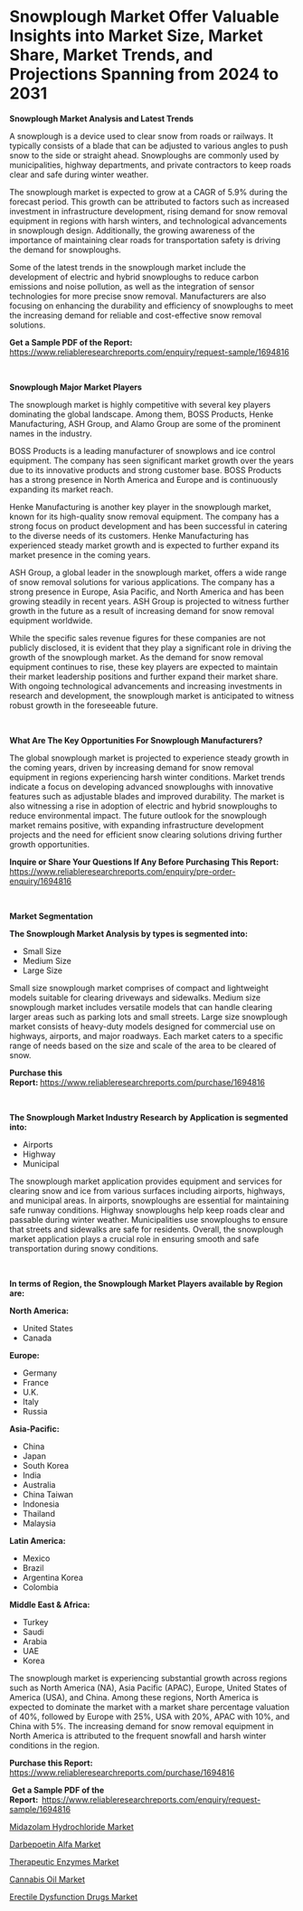 <p><h1>Snowplough Market Offer Valuable Insights into Market Size, Market Share, Market Trends, and Projections Spanning from 2024 to 2031</h1></p><p><strong>Snowplough Market Analysis and Latest Trends</strong></p>
<p><p>A snowplough is a device used to clear snow from roads or railways. It typically consists of a blade that can be adjusted to various angles to push snow to the side or straight ahead. Snowploughs are commonly used by municipalities, highway departments, and private contractors to keep roads clear and safe during winter weather.</p><p>The snowplough market is expected to grow at a CAGR of 5.9% during the forecast period. This growth can be attributed to factors such as increased investment in infrastructure development, rising demand for snow removal equipment in regions with harsh winters, and technological advancements in snowplough design. Additionally, the growing awareness of the importance of maintaining clear roads for transportation safety is driving the demand for snowploughs.</p><p>Some of the latest trends in the snowplough market include the development of electric and hybrid snowploughs to reduce carbon emissions and noise pollution, as well as the integration of sensor technologies for more precise snow removal. Manufacturers are also focusing on enhancing the durability and efficiency of snowploughs to meet the increasing demand for reliable and cost-effective snow removal solutions.</p></p>
<p><strong>Get a Sample PDF of the Report:&nbsp;</strong> <a href="https://www.reliableresearchreports.com/enquiry/request-sample/1694816">https://www.reliableresearchreports.com/enquiry/request-sample/1694816</a></p>
<p>&nbsp;</p>
<p><strong>Snowplough Major Market Players</strong></p>
<p><p>The snowplough market is highly competitive with several key players dominating the global landscape. Among them, BOSS Products, Henke Manufacturing, ASH Group, and Alamo Group are some of the prominent names in the industry.</p><p>BOSS Products is a leading manufacturer of snowplows and ice control equipment. The company has seen significant market growth over the years due to its innovative products and strong customer base. BOSS Products has a strong presence in North America and Europe and is continuously expanding its market reach.</p><p>Henke Manufacturing is another key player in the snowplough market, known for its high-quality snow removal equipment. The company has a strong focus on product development and has been successful in catering to the diverse needs of its customers. Henke Manufacturing has experienced steady market growth and is expected to further expand its market presence in the coming years.</p><p>ASH Group, a global leader in the snowplough market, offers a wide range of snow removal solutions for various applications. The company has a strong presence in Europe, Asia Pacific, and North America and has been growing steadily in recent years. ASH Group is projected to witness further growth in the future as a result of increasing demand for snow removal equipment worldwide.</p><p>While the specific sales revenue figures for these companies are not publicly disclosed, it is evident that they play a significant role in driving the growth of the snowplough market. As the demand for snow removal equipment continues to rise, these key players are expected to maintain their market leadership positions and further expand their market share. With ongoing technological advancements and increasing investments in research and development, the snowplough market is anticipated to witness robust growth in the foreseeable future.</p></p>
<p>&nbsp;</p>
<p><strong>What Are The Key Opportunities For Snowplough Manufacturers?</strong></p>
<p><p>The global snowplough market is projected to experience steady growth in the coming years, driven by increasing demand for snow removal equipment in regions experiencing harsh winter conditions. Market trends indicate a focus on developing advanced snowploughs with innovative features such as adjustable blades and improved durability. The market is also witnessing a rise in adoption of electric and hybrid snowploughs to reduce environmental impact. The future outlook for the snowplough market remains positive, with expanding infrastructure development projects and the need for efficient snow clearing solutions driving further growth opportunities.</p></p>
<p><strong>Inquire or Share Your Questions If Any Before Purchasing This Report:</strong> <a href="https://www.reliableresearchreports.com/enquiry/pre-order-enquiry/1694816">https://www.reliableresearchreports.com/enquiry/pre-order-enquiry/1694816</a></p>
<p>&nbsp;</p>
<p><strong>Market Segmentation</strong></p>
<p><strong>The Snowplough Market Analysis by types is segmented into:</strong></p>
<p><ul><li>Small Size</li><li>Medium Size</li><li>Large Size</li></ul></p>
<p><p>Small size snowplough market comprises of compact and lightweight models suitable for clearing driveways and sidewalks. Medium size snowplough market includes versatile models that can handle clearing larger areas such as parking lots and small streets. Large size snowplough market consists of heavy-duty models designed for commercial use on highways, airports, and major roadways. Each market caters to a specific range of needs based on the size and scale of the area to be cleared of snow.</p></p>
<p><strong>Purchase this Report:&nbsp;</strong><a href="https://www.reliableresearchreports.com/purchase/1694816">https://www.reliableresearchreports.com/purchase/1694816</a></p>
<p>&nbsp;</p>
<p><strong>The Snowplough Market Industry Research by Application is segmented into:</strong></p>
<p><ul><li>Airports</li><li>Highway</li><li>Municipal</li></ul></p>
<p><p>The snowplough market application provides equipment and services for clearing snow and ice from various surfaces including airports, highways, and municipal areas. In airports, snowploughs are essential for maintaining safe runway conditions. Highway snowploughs help keep roads clear and passable during winter weather. Municipalities use snowploughs to ensure that streets and sidewalks are safe for residents. Overall, the snowplough market application plays a crucial role in ensuring smooth and safe transportation during snowy conditions.</p></p>
<p>&nbsp;</p>
<p><strong>In terms of Region, the Snowplough Market Players available by Region are:</strong></p>
<p>
    <p> <strong> North America: </strong>
        <ul>
            <li>United States</li>
            <li>Canada</li>
        </ul>
        </p> 
    <p> <strong> Europe: </strong>
        <ul>
            <li>Germany</li>
            <li>France</li>
            <li>U.K.</li>
            <li>Italy</li>
            <li>Russia</li>
        </ul>
        </p> 
    <p> <strong> Asia-Pacific: </strong>
        <ul>
            <li>China</li>
            <li>Japan</li>
            <li>South Korea</li>
            <li>India</li>
            <li>Australia</li>
            <li>China Taiwan</li>
            <li>Indonesia</li>
            <li>Thailand</li>
            <li>Malaysia</li>
        </ul>
        </p> 
    <p> <strong> Latin America: </strong>
        <ul>
            <li>Mexico</li>
            <li>Brazil</li>
            <li>Argentina Korea</li>
            <li>Colombia</li>
        </ul>
        </p> 
    <p> <strong> Middle East & Africa: </strong>
        <ul>
            <li>Turkey</li>
            <li>Saudi</li>
            <li>Arabia</li>
            <li>UAE</li>
            <li>Korea</li>
        </ul>
    </p>
    </p>
<p><p>The snowplough market is experiencing substantial growth across regions such as North America (NA), Asia Pacific (APAC), Europe, United States of America (USA), and China. Among these regions, North America is expected to dominate the market with a market share percentage valuation of 40%, followed by Europe with 25%, USA with 20%, APAC with 10%, and China with 5%. The increasing demand for snow removal equipment in North America is attributed to the frequent snowfall and harsh winter conditions in the region.</p></p>
<p><strong>Purchase this Report: </strong><a href="https://www.reliableresearchreports.com/purchase/1694816">https://www.reliableresearchreports.com/purchase/1694816</a></p>
<p>&nbsp;<strong>Get a Sample PDF of the Report:&nbsp;&nbsp;</strong><a href="https://www.reliableresearchreports.com/enquiry/request-sample/1694816">https://www.reliableresearchreports.com/enquiry/request-sample/1694816</a></p>
<p><strong></strong></p>
<p><p><a href="https://medium.com/@akshatreportprime/midazolam-hydrochloride-market-analysis-and-sze-forecasted-for-period-from-2024-to-2031-e494ad9b5292">Midazolam Hydrochloride Market</a></p><p><a href="https://medium.com/@avacampbell767/darbepoetin-alfa-market-report-reveals-the-latest-trends-and-growth-opportunities-of-this-market-3876cd1290be">Darbepoetin Alfa Market</a></p><p><a href="https://medium.com/@trevawisozk_19409/therapeutic-enzymes-market-exploring-market-share-market-trends-and-future-growth-c52d9c0053f1">Therapeutic Enzymes Market</a></p><p><a href="https://medium.com/@avacampbell767/cannabis-oil-market-furnishes-information-on-market-share-market-trends-and-market-growth-7378519ca5f9">Cannabis Oil Market</a></p><p><a href="https://medium.com/@trevawisozk_19409/erectile-dysfunction-drugs-market-comprehensive-assessment-by-type-application-and-geography-b3be71cf2b37">Erectile Dysfunction Drugs Market</a></p></p>